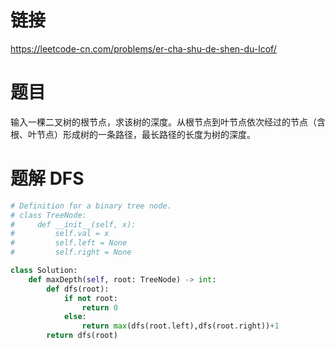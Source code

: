 # 链接
https://leetcode-cn.com/problems/er-cha-shu-de-shen-du-lcof/

# 题目
输入一棵二叉树的根节点，求该树的深度。从根节点到叶节点依次经过的节点（含根、叶节点）形成树的一条路径，最长路径的长度为树的深度。

# 题解 DFS
```python
# Definition for a binary tree node.
# class TreeNode:
#     def __init__(self, x):
#         self.val = x
#         self.left = None
#         self.right = None

class Solution:
    def maxDepth(self, root: TreeNode) -> int:
        def dfs(root):
            if not root:
                return 0
            else:
                return max(dfs(root.left),dfs(root.right))+1
        return dfs(root)
```
